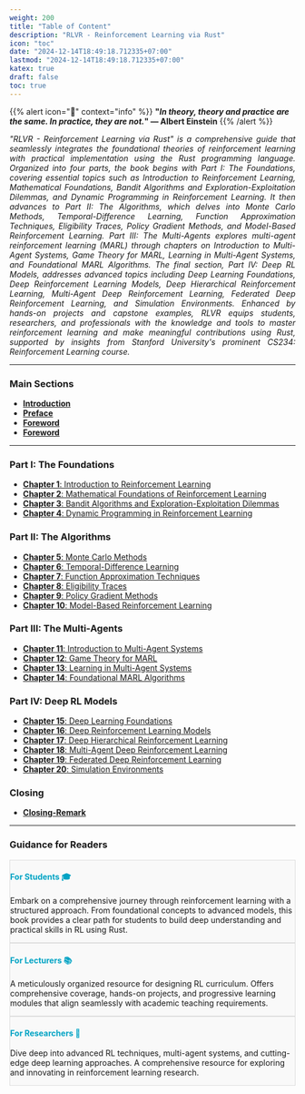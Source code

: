 ```yaml
---
weight: 200
title: "Table of Content"
description: "RLVR - Reinforcement Learning via Rust"
icon: "toc"
date: "2024-12-14T18:49:18.712335+07:00"
lastmod: "2024-12-14T18:49:18.712335+07:00"
katex: true
draft: false
toc: true
---
```


{{% alert icon="🤖" context="info" %}}
<strong>"<em>In theory, theory and practice are the same. In practice, they are not.</em>" — Albert Einstein</strong>
{{% /alert %}}

<p style="text-align: justify;">
<em>"RLVR - Reinforcement Learning via Rust" is a comprehensive guide that seamlessly integrates the foundational theories of reinforcement learning with practical implementation using the Rust programming language. Organized into four parts, the book begins with Part I: The Foundations, covering essential topics such as Introduction to Reinforcement Learning, Mathematical Foundations, Bandit Algorithms and Exploration-Exploitation Dilemmas, and Dynamic Programming in Reinforcement Learning. It then advances to Part II: The Algorithms, which delves into Monte Carlo Methods, Temporal-Difference Learning, Function Approximation Techniques, Eligibility Traces, Policy Gradient Methods, and Model-Based Reinforcement Learning. Part III: The Multi-Agents explores multi-agent reinforcement learning (MARL) through chapters on Introduction to Multi-Agent Systems, Game Theory for MARL, Learning in Multi-Agent Systems, and Foundational MARL Algorithms. The final section, Part IV: Deep RL Models, addresses advanced topics including Deep Learning Foundations, Deep Reinforcement Learning Models, Deep Hierarchical Reinforcement Learning, Multi-Agent Deep Reinforcement Learning, Federated Deep Reinforcement Learning, and Simulation Environments. Enhanced by hands-on projects and capstone examples, RLVR equips students, researchers, and professionals with the knowledge and tools to master reinforcement learning and make meaningful contributions using Rust, supported by insights from Stanford University's prominent CS234: Reinforcement Learning course.</em>
</p>

---

### **Main Sections**

- [**Introduction**](/docs/reinforcement-learning-via-rust/)
- [**Preface**](/docs/preface/)
- [**Foreword**](/docs/foreword/)
- [**Foreword**](/docs/foreword-2/)


---

### **Part I: The Foundations**

- [**Chapter 1**: Introduction to Reinforcement Learning](/docs/part-i/chapter-1/)
- [**Chapter 2**: Mathematical Foundations of Reinforcement Learning](/docs/part-i/chapter-2/)
- [**Chapter 3**: Bandit Algorithms and Exploration-Exploitation Dilemmas](/docs/part-i/chapter-3/)
- [**Chapter 4**: Dynamic Programming in Reinforcement Learning](/docs/part-i/chapter-4/)

### **Part II: The Algorithms**

- [**Chapter 5**: Monte Carlo Methods](/docs/part-ii/chapter-5/)
- [**Chapter 6**: Temporal-Difference Learning](/docs/part-ii/chapter-6/)
- [**Chapter 7**: Function Approximation Techniques](/docs/part-ii/chapter-7/)
- [**Chapter 8**: Eligibility Traces](/docs/part-ii/chapter-8/)
- [**Chapter 9**: Policy Gradient Methods](/docs/part-ii/chapter-9/)
- [**Chapter 10**: Model-Based Reinforcement Learning](/docs/part-ii/chapter-10/)

### **Part III: The Multi-Agents**

- [**Chapter 11**: Introduction to Multi-Agent Systems](/docs/part-iii/chapter-11/)
- [**Chapter 12**: Game Theory for MARL](/docs/part-iii/chapter-12/)
- [**Chapter 13**: Learning in Multi-Agent Systems](/docs/part-iii/chapter-13/)
- [**Chapter 14**: Foundational MARL Algorithms](/docs/part-iii/chapter-14/)

### **Part IV: Deep RL Models**

- [**Chapter 15**: Deep Learning Foundations](/docs/part-iv/chapter-15/)
- [**Chapter 16**: Deep Reinforcement Learning Models](/docs/part-iv/chapter-16/)
- [**Chapter 17**: Deep Hierarchical Reinforcement Learning](/docs/part-iv/chapter-17/)
- [**Chapter 18**: Multi-Agent Deep Reinforcement Learning](/docs/part-iv/chapter-18/)
- [**Chapter 19**: Federated Deep Reinforcement Learning](/docs/part-iv/chapter-19/)
- [**Chapter 20**: Simulation Environments](/docs/part-iv/chapter-20/)

### **Closing**

- [**Closing-Remark**](/docs/closing-remark/)  

---

### **Guidance for Readers**

<div class="row justify-content-center my-4">
    <div class="col-md-4 col-12 py-2">
        <div class="card p-4 text-center guidance-card">
            <h4 class="mb-3" style="color: #00A3C4;">For Students 🎓</h4>
            <p class="card-text">
                Embark on a comprehensive journey through reinforcement learning with a structured approach. From foundational concepts to advanced models, this book provides a clear path for students to build deep understanding and practical skills in RL using Rust.
            </p>
        </div>
    </div>
    <div class="col-md-4 col-12 py-2">
        <div class="card p-4 text-center guidance-card">
            <h4 class="mb-3" style="color: #00A3C4;">For Lecturers 📚</h4>
            <p class="card-text">
                A meticulously organized resource for designing RL curriculum. Offers comprehensive coverage, hands-on projects, and progressive learning modules that align seamlessly with academic teaching requirements.
            </p>
        </div>
    </div>
    <div class="col-md-4 col-12 py-2">
        <div class="card p-4 text-center guidance-card">
            <h4 class="mb-3" style="color: #00A3C4;">For Researchers 🔬</h4>
            <p class="card-text">
                Dive deep into advanced RL techniques, multi-agent systems, and cutting-edge deep learning approaches. A comprehensive resource for exploring and innovating in reinforcement learning research.
            </p>
        </div>
    </div>
</div>

<style>
    .structure-section {
        margin-bottom: 40px;
        border-left: 4px solid #00A3C4;
        padding-left: 20px;
    }
    .guidance-card {
        transition: box-shadow 0.3s ease-in-out;
        background-color: #f9f9f9;
        border: 1px solid #ddd;
    }
    .guidance-card:hover {
        box-shadow: 0 0 15px rgba(0, 163, 196, 0.5);
    }
</style>